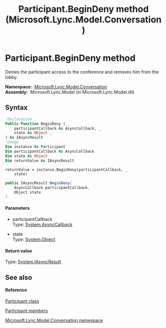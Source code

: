 ﻿---
title: Participant.BeginDeny method  (Microsoft.Lync.Model.Conversation)
TOCTitle: 'BeginDeny method '
ms:assetid: M:Microsoft.Lync.Model.Conversation.Participant.BeginDeny(System.AsyncCallback,System.Object)_DI_3_UC_OCS14MrefLyncWPF
ms:mtpsurl: https://msdn.microsoft.com/en-us/library/microsoft.lync.model.conversation.participant.begindeny(v=office.15)
ms:contentKeyID: 48596229
ms.date: 07/28/2014
mtps_version: v=office.15
f1_keywords:
- Microsoft.Lync.Model.Conversation.Participant.BeginDeny
dev_langs:
- CSharp
- JScript
- VB
- other
---

# Participant.BeginDeny method

Denies the participant access to the conference and removes him from the lobby.

**Namespace:**  [Microsoft.Lync.Model.Conversation](microsoft-lync-model-conversation-namespace_2.md)  
**Assembly:**  Microsoft.Lync.Model (in Microsoft.Lync.Model.dll)

## Syntax

``` vb
'Declaration
Public Function BeginDeny ( _
    participantCallback As AsyncCallback, _
    state As Object _
) As IAsyncResult
'Usage
Dim instance As Participant
Dim participantCallback As AsyncCallback
Dim state As Object
Dim returnValue As IAsyncResult

returnValue = instance.BeginDeny(participantCallback, _
    state)
```

``` csharp
public IAsyncResult BeginDeny(
    AsyncCallback participantCallback,
    Object state
)
```

#### Parameters

  - participantCallback  
    Type: [System.AsyncCallback](http://msdn2.microsoft.com/en-us/library/ckbe7yh5)  

<!-- end list -->

  - state  
    Type: [System.Object](http://msdn2.microsoft.com/en-us/library/e5kfa45b)  

#### Return value

Type: [System.IAsyncResult](http://msdn2.microsoft.com/en-us/library/ft8a6455)  

## See also

#### Reference

[Participant class](participant-class-microsoft-lync-model-conversation_2.md)

[Participant members](participant-members-microsoft-lync-model-conversation_2.md)

[Microsoft.Lync.Model.Conversation namespace](microsoft-lync-model-conversation-namespace_2.md)

